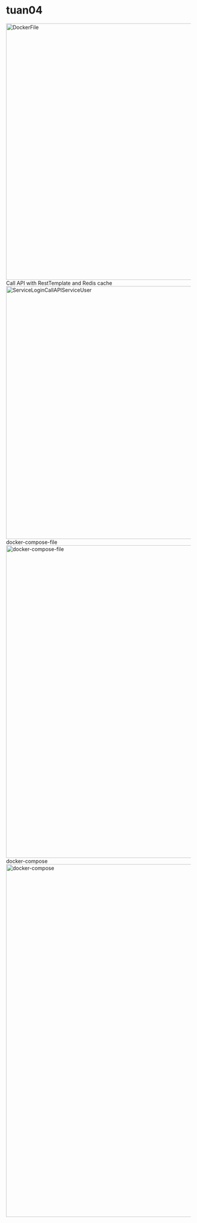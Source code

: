 # tuan04
<img width="698" alt="DockerFile" src="https://github.com/LPMinh/tuan04/assets/95513996/33444c43-cc77-4fd5-8bcf-b6e7ffebcc0c">
Call API with RestTemplate and Redis cache
<img width="688" alt="ServiceLoginCallAPIServiceUser" src="https://github.com/LPMinh/tuan04/assets/95513996/f09ec70d-0cde-4da3-8e7a-735655e0ed48">
docker-compose-file
<img width="851" alt="docker-compose-file" src="https://github.com/LPMinh/tuan04/assets/95513996/de76ab1a-d44b-406f-9bd4-b6d7510a772d">
docker-compose
<img width="960" alt="docker-compose" src="https://github.com/LPMinh/tuan04/assets/95513996/db5325de-1a36-4d4e-b10e-7a0e568a096b">
